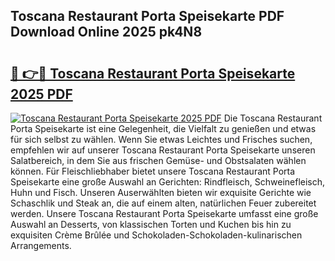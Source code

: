 ## Toscana Restaurant Porta Speisekarte PDF Download Online 2025 pk4N8

# <h2><a href="http://gcat9j.nevu.top/?p=Toscana+Restaurant+Porta+Speisekarte">🔗 👉🔴 Toscana Restaurant Porta Speisekarte 2025 PDF</a></h2>

[![Toscana Restaurant Porta Speisekarte 2025 PDF](https://i.imgur.com/dBaPXMq.png)](http://gcat9j.nevu.top/?p=Toscana+Restaurant+Porta+Speisekarte)
Die Toscana Restaurant Porta Speisekarte ist eine Gelegenheit, die Vielfalt zu genießen und etwas für sich selbst zu wählen. Wenn Sie etwas Leichtes und Frisches suchen, empfehlen wir auf unserer Toscana Restaurant Porta Speisekarte unseren Salatbereich, in dem Sie aus frischen Gemüse- und Obstsalaten wählen können. Für Fleischliebhaber bietet unsere Toscana Restaurant Porta Speisekarte eine große Auswahl an Gerichten: Rindfleisch, Schweinefleisch, Huhn und Fisch. Unseren Auserwählten bieten wir exquisite Gerichte wie Schaschlik und Steak an, die auf einem alten, natürlichen Feuer zubereitet werden. Unsere Toscana Restaurant Porta Speisekarte umfasst eine große Auswahl an Desserts, von klassischen Torten und Kuchen bis hin zu exquisiten Crème Brûlée und Schokoladen-Schokoladen-kulinarischen Arrangements.
